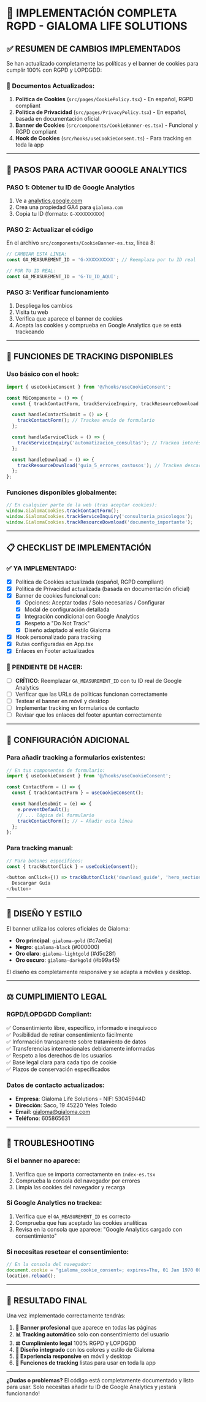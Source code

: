 # 🍪 IMPLEMENTACIÓN COMPLETA RGPD - GIALOMA LIFE SOLUTIONS

## ✅ RESUMEN DE CAMBIOS IMPLEMENTADOS

Se han actualizado completamente las políticas y el banner de cookies para cumplir 100% con RGPD y LOPDGDD:

### 📄 Documentos Actualizados:
1. **Política de Cookies** (`src/pages/CookiePolicy.tsx`) - En español, RGPD compliant
2. **Política de Privacidad** (`src/pages/PrivacyPolicy.tsx`) - En español, basada en documentación oficial
3. **Banner de Cookies** (`src/components/CookieBanner-es.tsx`) - Funcional y RGPD compliant
4. **Hook de Cookies** (`src/hooks/useCookieConsent.ts`) - Para tracking en toda la app

---

## 🚀 PASOS PARA ACTIVAR GOOGLE ANALYTICS

### PASO 1: Obtener tu ID de Google Analytics
1. Ve a [analytics.google.com](https://analytics.google.com)
2. Crea una propiedad GA4 para `gialoma.com`
3. Copia tu ID (formato: `G-XXXXXXXXXX`)

### PASO 2: Actualizar el código
En el archivo `src/components/CookieBanner-es.tsx`, línea 8:
```typescript
// CAMBIAR ESTA LÍNEA:
const GA_MEASUREMENT_ID = 'G-XXXXXXXXXX'; // Reemplaza por tu ID real

// POR TU ID REAL:
const GA_MEASUREMENT_ID = 'G-TU_ID_AQUI';
```

### PASO 3: Verificar funcionamiento
1. Despliega los cambios
2. Visita tu web
3. Verifica que aparece el banner de cookies
4. Acepta las cookies y comprueba en Google Analytics que se está trackeando

---

## 🎯 FUNCIONES DE TRACKING DISPONIBLES

### Uso básico con el hook:
```typescript
import { useCookieConsent } from '@/hooks/useCookieConsent';

const MiComponente = () => {
  const { trackContactForm, trackServiceInquiry, trackResourceDownload } = useCookieConsent();

  const handleContactSubmit = () => {
    trackContactForm(); // Trackea envío de formulario
  };

  const handleServiceClick = () => {
    trackServiceInquiry('automatizacion_consultas'); // Trackea interés en servicios
  };

  const handleDownload = () => {
    trackResourceDownload('guia_5_errores_costosos'); // Trackea descargas
  };
};
```

### Funciones disponibles globalmente:
```javascript
// En cualquier parte de la web (tras aceptar cookies):
window.GialomaCookies.trackContactForm();
window.GialomaCookies.trackServiceInquiry('consultoria_psicologos');
window.GialomaCookies.trackResourceDownload('documento_importante');
```

---

## 📋 CHECKLIST DE IMPLEMENTACIÓN

### ✅ YA IMPLEMENTADO:
- [x] Política de Cookies actualizada (español, RGPD compliant)
- [x] Política de Privacidad actualizada (basada en documentación oficial)
- [x] Banner de cookies funcional con:
  - [x] Opciones: Aceptar todas / Solo necesarias / Configurar
  - [x] Modal de configuración detallada
  - [x] Integración condicional con Google Analytics
  - [x] Respeto a "Do Not Track"
  - [x] Diseño adaptado al estilo Gialoma
- [x] Hook personalizado para tracking
- [x] Rutas configuradas en App.tsx
- [x] Enlaces en Footer actualizados

### 🔄 PENDIENTE DE HACER:
- [ ] **CRÍTICO**: Reemplazar `GA_MEASUREMENT_ID` con tu ID real de Google Analytics
- [ ] Verificar que las URLs de políticas funcionan correctamente
- [ ] Testear el banner en móvil y desktop
- [ ] Implementar tracking en formularios de contacto
- [ ] Revisar que los enlaces del footer apuntan correctamente

---

## 🔧 CONFIGURACIÓN ADICIONAL

### Para añadir tracking a formularios existentes:
```typescript
// En tus componentes de formulario:
import { useCookieConsent } from '@/hooks/useCookieConsent';

const ContactForm = () => {
  const { trackContactForm } = useCookieConsent();

  const handleSubmit = (e) => {
    e.preventDefault();
    // ... lógica del formulario
    trackContactForm(); // ← Añadir esta línea
  };
};
```

### Para tracking manual:
```typescript
// Para botones específicos:
const { trackButtonClick } = useCookieConsent();

<button onClick={() => trackButtonClick('download_guide', 'hero_section')}>
  Descargar Guía
</button>
```

---

## 🎨 DISEÑO Y ESTILO

El banner utiliza los colores oficiales de Gialoma:
- **Oro principal**: `gialoma-gold` (#c7ae6a)
- **Negro**: `gialoma-black` (#000000)
- **Oro claro**: `gialoma-lightgold` (#d5c28f)
- **Oro oscuro**: `gialoma-darkgold` (#b99a45)

El diseño es completamente responsive y se adapta a móviles y desktop.

---

## ⚖️ CUMPLIMIENTO LEGAL

### RGPD/LOPDGDD Compliant:
✅ Consentimiento libre, específico, informado e inequívoco  
✅ Posibilidad de retirar consentimiento fácilmente  
✅ Información transparente sobre tratamiento de datos  
✅ Transferencias internacionales debidamente informadas  
✅ Respeto a los derechos de los usuarios  
✅ Base legal clara para cada tipo de cookie  
✅ Plazos de conservación especificados  

### Datos de contacto actualizados:
- **Empresa**: Gialoma Life Solutions - NIF: 53045944D
- **Dirección**: Saco, 19 45220 Yeles Toledo
- **Email**: gialoma@gialoma.com
- **Teléfono**: 605865631

---

## 🐛 TROUBLESHOOTING

### Si el banner no aparece:
1. Verifica que se importa correctamente en `Index-es.tsx`
2. Comprueba la consola del navegador por errores
3. Limpia las cookies del navegador y recarga

### Si Google Analytics no trackea:
1. Verifica que el `GA_MEASUREMENT_ID` es correcto
2. Comprueba que has aceptado las cookies analíticas
3. Revisa en la consola que aparece: "Google Analytics cargado con consentimiento"

### Si necesitas resetear el consentimiento:
```javascript
// En la consola del navegador:
document.cookie = "gialoma_cookie_consent=; expires=Thu, 01 Jan 1970 00:00:00 UTC; path=/;";
location.reload();
```

---

## 🎉 RESULTADO FINAL

Una vez implementado correctamente tendrás:

1. **🍪 Banner profesional** que aparece en todas las páginas
2. **📊 Tracking automático** solo con consentimiento del usuario
3. **⚖️ Cumplimiento legal** 100% RGPD y LOPDGDD
4. **🎨 Diseño integrado** con los colores y estilo de Gialoma
5. **📱 Experiencia responsive** en móvil y desktop
6. **🔧 Funciones de tracking** listas para usar en toda la app

---

**¿Dudas o problemas?** 
El código está completamente documentado y listo para usar. Solo necesitas añadir tu ID de Google Analytics y ¡estará funcionando!